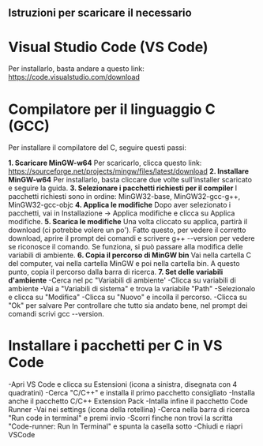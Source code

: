 ## Istruzioni per scaricare il necessario

# Visual Studio Code (VS Code)
Per installarlo, basta andare a questo link: https://code.visualstudio.com/download

# Compilatore per il linguaggio C (GCC)
Per installare il compilatore del C, seguire questi passi:

**1. Scaricare MinGW-w64**
Per scaricarlo, clicca questo link: https://sourceforge.net/projects/mingw/files/latest/download
**2. Installare MinGW-w64**
Per installarlo, basta cliccare due volte sull'installer scaricato e seguire la guida.
**3. Selezionare i pacchetti richiesti per il compiler**
I pacchetti richiesti sono in ordine: MinGW32-base, MinGW32-gcc-g++, MinGW32-gcc-objc
**4. Applica le modifiche**
Dopo aver selezionato i pacchetti, vai in Installazione -> Applica modifiche e clicca su Applica modifiche.
**5. Scarica le modifiche**
Una volta cliccato su applica, partirà il download (ci potrebbe volere un po'). Fatto questo, per vedere il corretto download, aprire il prompt dei comandi e scrivere g++ --version per vedere se riconosce il comando. Se funziona, si può passare alla modifica delle variabili di ambiente.
**6. Copia il percorso di MinGW bin**
Vai nella cartella C del computer, vai nella cartella MinGW e poi nella cartella bin. A questo punto, copia il percorso dalla barra di ricerca.
**7. Set delle variabili d'ambiente**
-Cerca nel pc "Variabili di ambiente'
-Clicca su variabili di ambiente
-Vai a "Variabili di sistema" e trova la variabile "Path"
-Selezionalo e clicca su "Modifica"
-Clicca su "Nuovo" e incolla il percorso.
-Clicca su "Ok" per salvare
Per controllare che tutto sia andato bene, nel prompt dei comandi scrivi gcc --version.

# Installare i pacchetti per C in VS Code

-Apri VS Code e clicca su Estensioni (icona a sinistra, disegnata con 4 quadratini)
-Cerca "C/C++" e installa il primo pacchetto consigliato
-Installa anche il pacchetto C/C++ Extension Pack
-Intalla infine il pacchetto Code Runner
-Vai nei settings (icona della rotellina)
-Cerca nella barra di ricerca "Run code in terminal" e premi invio
-Scorri finche non trovi la scritta "Code-runner: Run In Terminal" e spunta la casella sotto
-Chiudi e riapri VSCode
